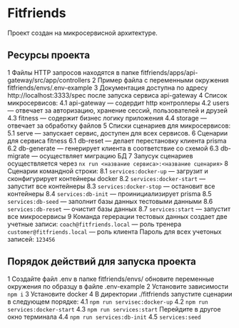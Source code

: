 # Fitfriends
Проект создан на микросервисной архитектуре.
## Ресурсы проектa
1 Файлы HTTP запросов находятся в папке fitfriends/apps/api-gateway/src/app/controllers
2 Пример файла с переменными окружения fitfriends/envs/.env-example
3 Документация доступна по адресу http://localhost:3333/spec после запуска сервиcа api-gateway
4 Список микросервисов:
    4.1 api-gateway — содердит http контроллеры
    4.2 users — отвечает за авторизацию, хранение сессий, пользователей и друзей
    4.3 fitness — содержит бизнес логику приложения
    4.4 storage — отвечает за обработку файлов
5 Списки сценариев для микросервисов:
    5.1 serve — запускает сервис, доступен для всех сервисов.
6 Сценарии для сервиса fitness
    6.1 db-reset — делает перестановку клиента prisma
    6.2 db-generate — генерирует клиента в соответствие со схемой
    6.3 db-migrate — осуществляет миграцию БД
7 Запусук сценариев осуществляется через `nx run <название сервиса>:<название сценария>`
8 Сценарии командной строки:
    8.1 `services:docker-up`  — загрузит и сконфигурирует контейнеры docker 
    8.2 `services:docker-start` — запустит все контейнеры
    8.3 `services:docker-stop` — остановит все контейнеры
    8.4 `services:db-init` — проинициализирует prisma 
    8.5 `services:db-seed` — заполнит базы данных тестовыми данными
    8.6 `services:db-reset` — очистит базы данных
    8.7 `services:start` — запустит все микросервисы
9 Команда герерации тестовых данных создает две учетные записи: 
  `coach@fitfriends.local` — роль тренера
  `customer@fitfriends.local` — роль клиента
  Пароль для всех учетоных записей: `123456`

## Порядок действий для запуска проекта
1 Создайте файл .env в папке fitfriends/envs/ обновите переменные окружения по образцу в файле .env-example
2 Установите зависимости `npm i`
3 Установите docker
4 В директории ./fitfriends запустите сценарии в следующем порядке:
    4.1 `npm run servisec:docker-up`
    4.2 `npm run services:docker-start`
    4.3 `npm run services:start`
  Перейдите в другое окно терминала
    4.4 `npm run services:db-init`
    4.5 `services:seed`
